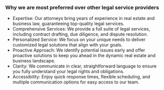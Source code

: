 ### Why we are most preferred over other legal service providers

* Expertise: Our attorneys bring years of experience in real estate and business law, guaranteeing top-quality legal services.
* Comprehensive Services: We provide a full suite of legal services, including contract drafting, due diligence, and dispute resolution.
* Personalized Service: We focus on your unique needs to deliver customized legal solutions that align with your goals.
* Proactive Approach: We identify potential issues early and offer proactive solutions to keep you ahead in the dynamic real estate and business landscape.
* Clarity: We communicate in clear, straightforward language to ensure you fully understand your legal rights and obligations.
* Accessibility: Enjoy quick response times, flexible scheduling, and multiple communication options for easy access to our team.
